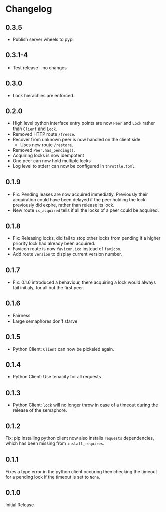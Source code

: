 Changelog
=========

0.3.5
-----

* Publish server wheels to pypi

0.3.1-4
-------

* Test release - no changes

0.3.0
-----

* Lock hierachies are enforced.

0.2.0
-----

* High level python interface entry points are now `Peer` and `Lock` rather than `Client` and `Lock`.
* Removed HTTP route `/freeze`.
* Recover from unknown peer is now handled on the client side.
  * Uses new route `/restore`.
* Removed `Peer.has_pending()`.
* Acquiring locks is now idempotent
* One peer can now hold multiple locks
* Log level to stderr can now be configured in `throttle.toml`.

0.1.9
-----

* Fix: Pending leases are now acquired immediatly. Previously their acquiration could have been
delayed if the peer holding the lock previously did expire, rather than release its lock.
* New route `is_acquired` tells if all the locks of a peer could be acquired.

0.1.8
-----

* Fix: Releasing locks, did fail to stop other locks from pending if a higher priority lock had
already been acquired.
* Favicon route is now `favicon.ico` instead of `favicon`.
* Add route `version` to display current version number.

0.1.7
-----

* Fix: 0.1.6 introduced a behaviour, there acquiring a lock would always fail initialy, for all but
  the first peer.

0.1.6
-----

* Fairness
* Large semaphores don't starve

0.1.5
-----

* Python Client: `Client` can now be pickeled again.

0.1.4
-----

* Python Client: Use tenacity for all requests

0.1.3
-----

* Python Client: `lock` will no longer throw in case of a timeout during the release of the semaphore.

0.1.2
-----

Fix: pip installing python client now also installs `requests` dependencies, which has been missing from `install_requires`.

0.1.1
-----

Fixes a type error in the python client occuring then checking the timeout for a pending lock if the timeout is set to `None`.

0.1.0
-----

Initial Release
